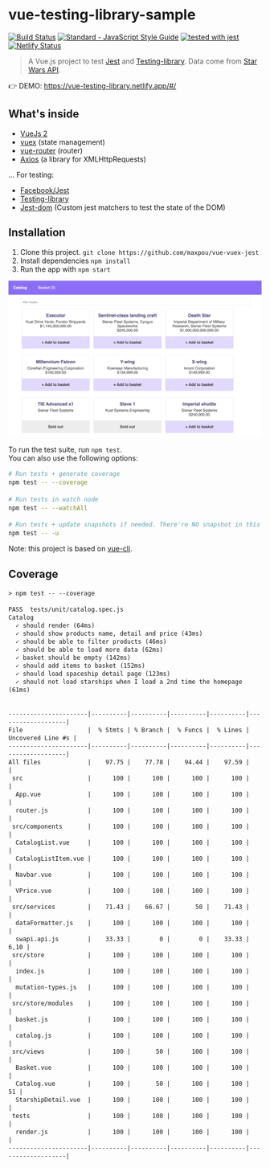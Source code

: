 # vue-testing-library-sample

[![Build Status](https://travis-ci.org/maxpou/vue-vuex-jest.svg?branch=master)](https://travis-ci.org/maxpou/vue-vuex-jest) [![Standard - JavaScript Style Guide](https://img.shields.io/badge/code_style-standard-brightgreen.svg)](https://standardjs.com) [![tested with jest](https://img.shields.io/badge/tested_with-jest-99424f.svg)](https://github.com/facebook/jest) [![Netlify Status](https://api.netlify.com/api/v1/badges/d7d58895-6e07-46ba-9b53-7e14acd6e252/deploy-status)](https://app.netlify.com/sites/vue-testing-library/deploys)


> A Vue.js project to test [Jest](https://facebook.github.io/jest/) and [Testing-library](https://github.com/testing-library). Data come from [Star Wars API](https://swapi.dev/).

👉 DEMO: https://vue-testing-library.netlify.app/#/


## What's inside

* [VueJs 2](https://vuejs.org/)
* [vuex](https://vuex.vuejs.org/en/) (state management)
* [vue-router](https://github.com/vuejs/vue-router) (router)
* [Axios](https://github.com/mzabriskie/axios) (a library for XMLHttpRequests)

... For testing:

* [Facebook/Jest](https://facebook.github.io/jest/)
* [Testing-library](https://testing-library.com/docs/vue-testing-library/intro)
* [Jest-dom](https://github.com/testing-library/jest-dom) (Custom jest matchers to test the state of the DOM)


## Installation

1. Clone this project. `git clone https://github.com/maxpou/vue-vuex-jest`
2. Install dependencies `npm install`
3. Run the app with `npm start`


![app screenshot](./app-screen.png)

To run the test suite, run `npm test`.  
You can also use the following options:

```bash
# Run tests + generate coverage
npm test -- --coverage

# Run tests in watch node
npm test -- --watchAll

# Run tests + update snapshots if needed. There're NO snapshot in this repo.
npm test -- -u
```


Note: this project is based on [vue-cli](https://cli.vuejs.org).


## Coverage


```
> npm test -- --coverage

PASS  tests/unit/catalog.spec.js
Catalog
  ✓ should render (64ms)
  ✓ should show products name, detail and price (43ms)
  ✓ should be able to filter products (46ms)
  ✓ should be able to load more data (62ms)
  ✓ basket should be empty (142ms)
  ✓ should add items to basket (152ms)
  ✓ should load spaceship detail page (123ms)
  ✓ should not load starships when I load a 2nd time the homepage (61ms)


----------------------|----------|----------|----------|----------|-------------------|
File                  |  % Stmts | % Branch |  % Funcs |  % Lines | Uncovered Line #s |
----------------------|----------|----------|----------|----------|-------------------|
All files             |    97.75 |    77.78 |    94.44 |    97.59 |                   |
 src                  |      100 |      100 |      100 |      100 |                   |
  App.vue             |      100 |      100 |      100 |      100 |                   |
  router.js           |      100 |      100 |      100 |      100 |                   |
 src/components       |      100 |      100 |      100 |      100 |                   |
  CatalogList.vue     |      100 |      100 |      100 |      100 |                   |
  CatalogListItem.vue |      100 |      100 |      100 |      100 |                   |
  Navbar.vue          |      100 |      100 |      100 |      100 |                   |
  VPrice.vue          |      100 |      100 |      100 |      100 |                   |
 src/services         |    71.43 |    66.67 |       50 |    71.43 |                   |
  dataFormatter.js    |      100 |      100 |      100 |      100 |                   |
  swapi.api.js        |    33.33 |        0 |        0 |    33.33 |              6,10 |
 src/store            |      100 |      100 |      100 |      100 |                   |
  index.js            |      100 |      100 |      100 |      100 |                   |
  mutation-types.js   |      100 |      100 |      100 |      100 |                   |
 src/store/modules    |      100 |      100 |      100 |      100 |                   |
  basket.js           |      100 |      100 |      100 |      100 |                   |
  catalog.js          |      100 |      100 |      100 |      100 |                   |
 src/views            |      100 |       50 |      100 |      100 |                   |
  Basket.vue          |      100 |      100 |      100 |      100 |                   |
  Catalog.vue         |      100 |       50 |      100 |      100 |                51 |
  StarshipDetail.vue  |      100 |      100 |      100 |      100 |                   |
 tests                |      100 |      100 |      100 |      100 |                   |
  render.js           |      100 |      100 |      100 |      100 |                   |
----------------------|----------|----------|----------|----------|-------------------|
```
